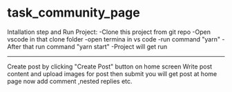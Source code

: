 # task_community_page

Intallation step and Run Project:
-Clone this project from git repo
-Open vscode in that clone folder
-open termina in vs code
-run command "yarn"
-After that run command "yarn start"
-Project will get run

*******
Create post by clicking "Create Post" button on home screen
Write post content and upload images for post
then submit
you will get post at home page
now add comment ,nested replies etc. 